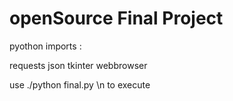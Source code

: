 # openSource Final Project

pyothon imports :

requests
json
tkinter
webbrowser


use ./python final.py \n
to execute


